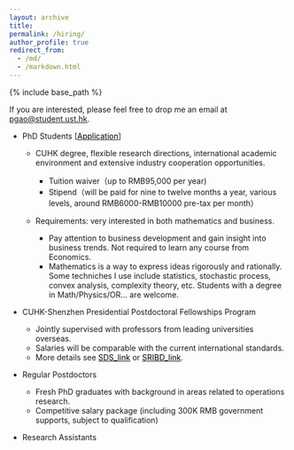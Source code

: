 ```yaml
---
layout: archive
title: 
permalink: /hiring/
author_profile: true
redirect_from:
  - /md/
  - /markdown.html
---
```


{% include base_path %}


If you are interested, please feel free to drop me an email at pgao@student.ust.hk.


* PhD Students  [<a href="https://sds.cuhk.edu.cn/en/phd-programmes/applications" target="_blank"><span style="color:black">Application</span></a>]
  
  -  CUHK degree, flexible research directions,  international academic environment and extensive industry cooperation opportunities.
      - Tuition waiver（up to RMB95,000 per year)
      - Stipend（will be paid for nine to twelve months a year, various levels, around RMB6000-RMB10000 pre-tax per month）
    
  - Requirements: very interested in both mathematics and business.
    - Pay attention to business development and gain insight into business trends. Not required to learn any course from Economics. 
    - Mathematics is a way to express ideas rigorously and rationally. Some techniches I use include statistics, stochastic process, convex analysis, complexity theory, etc. Students with a degree in Math/Physics/OR... are welcome.
  

  
* CUHK-Shenzhen Presidential Postdoctoral Fellowships Program

  - Jointly supervised with professors from leading universities overseas. 
  - Salaries will be comparable with the current international standards.
  - More details see <a href="https://sds.cuhk.edu.cn/page/181" target="_blank"><span style="color:black">SDS_link</span></a> or <a href="http://www.sribd.cn/index.php/cn/%E4%BA%BA%E6%89%8D%E6%8B%9B%E8%81%98/phd-fellowship/2-%E4%B8%BB%E9%A1%B5/283-call-for-nominations-for-sribd-international-postdoctoral-fellowship-of-2020.html" target="_blank"><span style="color:black">SRIBD_link</span></a>.
  
* Regular Postdoctors

  - Fresh PhD graduates with background in areas related to operations research.
  - Competitive salary package (including 300K RMB government supports, subject to qualification)

* Research Assistants





